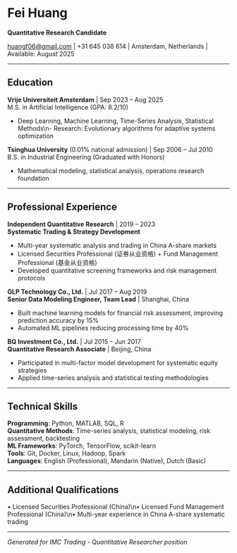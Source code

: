 # Fei Huang
**Quantitative Research Candidate**

huangf06@gmail.com | +31 645 038 614 | Amsterdam, Netherlands | Available: August 2025

---

## Education

**Vrije Universiteit Amsterdam** | Sep 2023 – Aug 2025  
M.S. in Artificial Intelligence (GPA: 8.2/10)
- Deep Learning, Machine Learning, Time-Series Analysis, Statistical Methods\n- Research: Evolutionary algorithms for adaptive systems optimization

**Tsinghua University** (0.01% national admission) | Sep 2006 – Jul 2010  
B.S. in Industrial Engineering (Graduated with Honors)
- Mathematical modeling, statistical analysis, operations research foundation

---

## Professional Experience

**Independent Quantitative Research** | 2019 – 2023  
**Systematic Trading & Strategy Development**
- Multi-year systematic analysis and trading in China A-share markets
- Licensed Securities Professional (证券从业资格) + Fund Management Professional (基金从业资格)
- Developed quantitative screening frameworks and risk management protocols

**GLP Technology Co., Ltd.** | Jul 2017 – Aug 2019  
**Senior Data Modeling Engineer, Team Lead** | Shanghai, China
- Built machine learning models for financial risk assessment, improving prediction accuracy by 15%
- Automated ML pipelines reducing processing time by 40%

**BQ Investment Co., Ltd.** | Jul 2015 – Jun 2017  
**Quantitative Research Associate** | Beijing, China
- Participated in multi-factor model development for systematic equity strategies
- Applied time-series analysis and statistical testing methodologies

---

## Technical Skills

**Programming**: Python, MATLAB, SQL, R  
**Quantitative Methods**: Time-series analysis, statistical modeling, risk assessment, backtesting  
**ML Frameworks**: PyTorch, TensorFlow, scikit-learn  
**Tools**: Git, Docker, Linux, Hadoop, Spark  
**Languages**: English (Professional), Mandarin (Native), Dutch (Basic)

---

## Additional Qualifications

• Licensed Securities Professional (China)\n• Licensed Fund Management Professional (China)\n• Multi-year experience in China A-share systematic trading

---

*Generated for IMC Trading - Quantitative Researcher position*